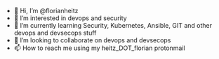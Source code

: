 - 👋 Hi, I’m @florianheitz
- 👀 I’m interested in devops and security
- 🌱 I’m currently learning Security, Kubernetes, Ansible, GIT and other devops and devsecops stuff
- 💞️ I’m looking to collaborate on devops and devsecops
- 📫 How to reach me using my heitz_DOT_florian protonmail

<!---
florianheitz/florianheitz is a ✨ special ✨ repository because its `README.md` (this file) appears on your GitHub profile.
You can click the Preview link to take a look at your changes.
--->
